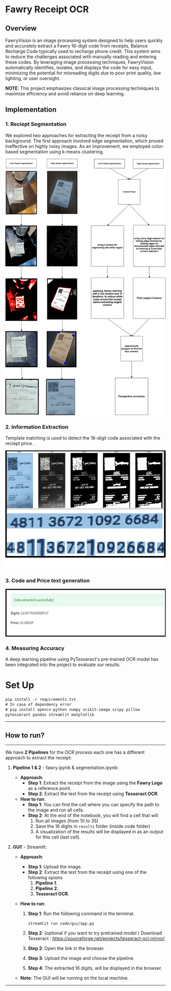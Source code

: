 # Fawry Receipt OCR
## Overview 
FawryVision is an image processing system designed to help users quickly and accurately extract a Fawry 16-digit code from receipts, Balance Recharge Code   typically used to recharge phone credit. This system aims to reduce the challenges associated with manually reading and entering these codes. By leveraging image processing techniques, FawryVision automatically identifies, isolates, and displays the code for easy input, minimizing the potential for misreading digits due to poor print quality, low lighting, or user oversight.

**NOTE**: This project emphasizes classical image processing techniques to maximize efficiency  and avoid reliance on deep learning. 

## Implementation

### 1. Reciept Segmentation
We explored two approaches for extracting the receipt from a noisy background. The first approach involved edge segmentation, which proved ineffective on highly noisy images. As an improvement, we employed color-based segmentation using k-means clustering.

![Receipt Image](workflow/reciept_extraction_process.drawio.png)

### 2. Information Extraction
Template matching is used to detect the 16-digit code associated with the reciept price .


![Receipt Image](workflow/template_matching.png)


### 3. Code and Price text generation
![Receipt Image](workflow/final_output.png)

### 4. Measuring Accuracy
A deep learning pipeline using PyTesseract's pre-trained OCR model has been integrated into the project to evaluate our results.
# Set Up

```shell
pip install -r requirements.txt
# In case of dependency error
# pip install opencv-python numpy scikit-image scipy pillow pytesseract pandas streamlit matplotlib
```

---

## How to run?
---

We have **2 Pipelines** for the OCR process each one has a different approach to extract the receipt:

1. **Pipeline 1 & 2** - fawry.ipynb & segmentation.ipynb:
   - **Approach**:
     - **Step 1**: Extract the receipt from the image using the **Fawry Logo** as a reference point.
     - **Step 2**: Extract the text from the receipt using **Tesseract OCR**.
   - **How to run**:
     - **Step 1**: You can find the cell where you can specify the path to the image and run all cells.
     - **Step 2**: At the end of the notebook, you will find a cell that will
       1. Run all images (from 10 to 35)
       2. Save the 16 digits in `results` folder (inside code folder)
       3. A visualization of the results will be displayed in as an output for this cell (last cell).
2. **GUI!** - Streamlit:

   - **Approach**:
     - **Step 1**: Upload the image.
     - **Step 2**: Extract the text from the receipt using one of the following opions
       1. **Pipeline 1**.
       2. **Pipeline 2**.
       3. **Tesseract OCR**.
   - **How to run**:

     1. **Step 1**: Run the following command in the terminal.
        ```shell
        streamlit run code/gui/app.py
        ```
     2. **Step 2**: (optional if you want to try pretrained model ) Download Tesseract : https://sourceforge.net/projects/tesseract-ocr.mirror/

     3. **Step 2**: Open the link in the browser.
     4. **Step 3**: Upload the image and choose the pipeline.
     5. **Step 4**: The extracted 16 digits, will be displayed in the browser.

   - **Note**: The GUI will be running on the local machine.

---
